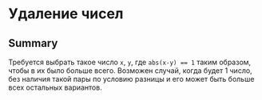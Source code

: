 # Удаление чисел

## Summary

Требуется выбрать такое число `x`, `y`, где `abs(x-y) == 1` таким образом, чтобы в их было больше всего.
Возможен случай, когда будет 1 число, без наличия такой пары по условию разницы и его может быть больше всех остальных вариантов.